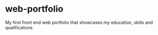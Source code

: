 # web-portfolio
My first front end web portfolio that showcases my education, skills and qualifications 
